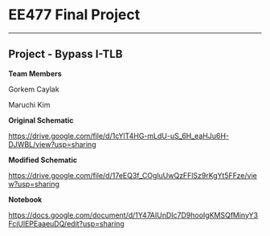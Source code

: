 # EE477 Final Project

----
## Project - Bypass I-TLB

**Team Members**

Gorkem Caylak

Maruchi Kim

**Original Schematic**

https://drive.google.com/file/d/1cYlT4HG-mLdU-uS_6H_eaHJu6H-DJWBL/view?usp=sharing

**Modified Schematic**

https://drive.google.com/file/d/17eEQ3f_COgluUwQzFFlSz9rKgYt5FFze/view?usp=sharing

**Notebook**

https://docs.google.com/document/d/1Y47AIUnDIc7D9hooIgKMSQfMinyY3FcjUlEPEaaeuDQ/edit?usp=sharing
